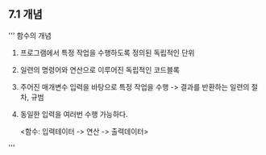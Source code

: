 ## 7.1 개념

'''
함수의 개념
1. 프로그램에서 특정 작업을 수행하도록 정의된 독립적인 단위
2. 일련의 명령어와 연산으로 이루어진 독립적인 코드블록
3. 주어진 매개변수 입력을 바탕으로 특정 작업을 수행 -> 결과를 반환하는 일련의 절차, 규범
4. 동일한 입력을 여러번 수행 가능하다.

   <함수: 입력테이터 -> 연산 -> 출력데이터>

'''
